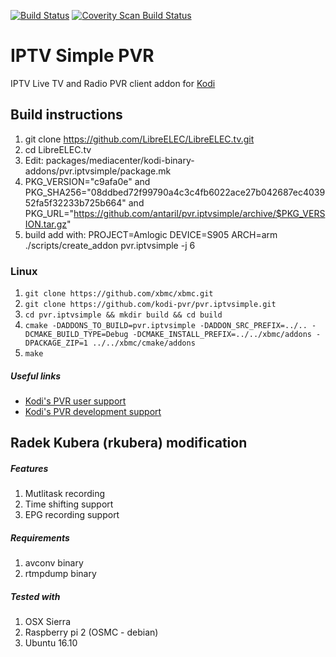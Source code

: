 [![Build Status](https://travis-ci.org/kodi-pvr/pvr.iptvsimple.svg?branch=master)](https://travis-ci.org/kodi-pvr/pvr.iptvsimple)
[![Coverity Scan Build Status](https://scan.coverity.com/projects/5120/badge.svg)](https://scan.coverity.com/projects/5120)

# IPTV Simple PVR

IPTV Live TV and Radio PVR client addon for [Kodi](http://kodi.tv)

## Build instructions

1. git clone https://github.com/LibreELEC/LibreELEC.tv.git
2. cd LibreELEC.tv
3. Edit: packages/mediacenter/kodi-binary-addons/pvr.iptvsimple/package.mk
4. PKG_VERSION="c9afa0e" and PKG_SHA256="08ddbed72f99790a4c3c4fb6022ace27b042687ec403952fa5f32233b725b664" and PKG_URL="https://github.com/antaril/pvr.iptvsimple/archive/$PKG_VERSION.tar.gz"
5. build add with: PROJECT=Amlogic DEVICE=S905 ARCH=arm ./scripts/create_addon pvr.iptvsimple -j 6


### Linux

1. `git clone https://github.com/xbmc/xbmc.git`
2. `git clone https://github.com/kodi-pvr/pvr.iptvsimple.git`
3. `cd pvr.iptvsimple && mkdir build && cd build`
4. `cmake -DADDONS_TO_BUILD=pvr.iptvsimple -DADDON_SRC_PREFIX=../.. -DCMAKE_BUILD_TYPE=Debug -DCMAKE_INSTALL_PREFIX=../../xbmc/addons -DPACKAGE_ZIP=1 ../../xbmc/cmake/addons`
5. `make`

##### Useful links


* [Kodi's PVR user support](http://forum.kodi.tv/forumdisplay.php?fid=167)
* [Kodi's PVR development support](http://forum.kodi.tv/forumdisplay.php?fid=136)



## Radek Kubera (rkubera) modification
##### Features
1. Mutlitask recording
2. Time shifting support
3. EPG recording support

##### Requirements
1. avconv binary
2. rtmpdump binary

##### Tested with
1. OSX Sierra
2. Raspberry pi 2 (OSMC - debian)
3. Ubuntu 16.10

